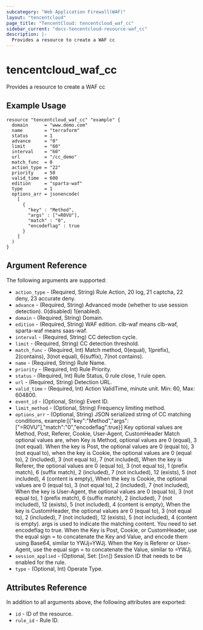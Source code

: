 ```yaml
---
subcategory: "Web Application Firewall(WAF)"
layout: "tencentcloud"
page_title: "TencentCloud: tencentcloud_waf_cc"
sidebar_current: "docs-tencentcloud-resource-waf_cc"
description: |-
  Provides a resource to create a WAF cc
---
```


# tencentcloud_waf_cc

Provides a resource to create a WAF cc

## Example Usage

```hcl
resource "tencentcloud_waf_cc" "example" {
  domain      = "www.demo.com"
  name        = "terraform"
  status      = 1
  advance     = "0"
  limit       = "60"
  interval    = "60"
  url         = "/cc_demo"
  match_func  = 0
  action_type = "22"
  priority    = 50
  valid_time  = 600
  edition     = "sparta-waf"
  type        = 1
  options_arr = jsonencode(
    [
      {
        "key" : "Method",
        "args" : ["=R0VU"],
        "match" : "0",
        "encodeflag" : true
      }
    ]
  )
}
```

## Argument Reference

The following arguments are supported:

* `action_type` - (Required, String) Rule Action, 20 log, 21 captcha, 22 deny, 23 accurate deny.
* `advance` - (Required, String) Advanced mode (whether to use session detection). 0(disabled) 1(enabled).
* `domain` - (Required, String) Domain.
* `edition` - (Required, String) WAF edition. clb-waf means clb-waf, sparta-waf means saas-waf.
* `interval` - (Required, String) CC detection cycle.
* `limit` - (Required, String) CC detection threshold.
* `match_func` - (Required, Int) Match method, 0(equal), 1(prefix), 2(contains), 3(not equal), 6(suffix), 7(not contains).
* `name` - (Required, String) Rule Name.
* `priority` - (Required, Int) Rule Priority.
* `status` - (Required, Int) Rule Status, 0 rule close, 1 rule open.
* `url` - (Required, String) Detection URL.
* `valid_time` - (Required, Int) Action ValidTime, minute unit. Min: 60, Max: 604800.
* `event_id` - (Optional, String) Event ID.
* `limit_method` - (Optional, String) Frequency limiting method.
* `options_arr` - (Optional, String) JSON serialized string of CC matching conditions, example:[{\"key\":\"Method\",\"args\":[\"=R0VU\"],\"match\":\"0\",\"encodeflag\":true}]
        Key optional values are Method, Post, Referer, Cookie, User-Agent, CustomHeader
        Match optional values are, when Key is Method, optional values are 0 (equal), 3 (not equal).
        When the key is Post, the optional values are 0 (equal to), 3 (not equal to), when the key is Cookie, the optional values are 0 (equal to), 2 (included), 3 (not equal to), 7 (not included),
        When the key is Referer, the optional values are 0 (equal to), 3 (not equal to), 1 (prefix match), 6 (suffix match), 2 (included), 7 (not included), 12 (exists), 5 (not included), 4 (content is empty),
        When the key is Cookie, the optional values are 0 (equal to), 3 (not equal to), 2 (included), 7 (not included),
        When the key is User-Agent, the optional values are 0 (equal to), 3 (not equal to), 1 (prefix match), 6 (suffix match), 2 (included), 7 (not included), 12 (exists), 5 (not included), 4 (content is empty),
        When the key is CustomHeader, the optional values are 0 (equal to), 3 (not equal to), 2 (included), 7 (not included), 12 (exists), 5 (not included), 4 (content is empty).
        args is used to indicate the matching content. You need to set encodeflag to true. When the Key is Post, Cookie, or CustomHeader, use the equal sign = to concatenate the Key and Value, and encode them using Base64, similar to YWJj=YWJj. When the Key is Referer or User-Agent, use the equal sign = to concatenate the Value, similar to =YWJj.
* `session_applied` - (Optional, Set: [`Int`]) Session ID that needs to be enabled for the rule.
* `type` - (Optional, Int) Operate Type.

## Attributes Reference

In addition to all arguments above, the following attributes are exported:

* `id` - ID of the resource.
* `rule_id` - Rule ID.


